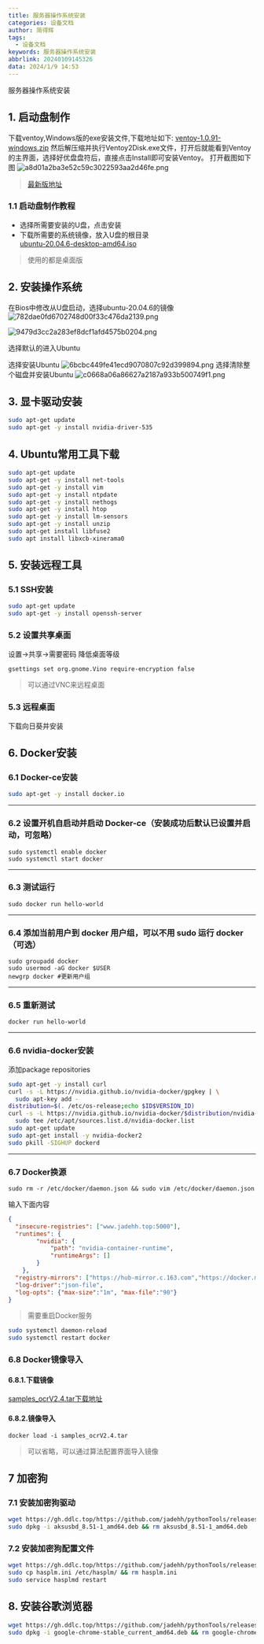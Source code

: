 ```yaml
---
title: 服务器操作系统安装
categories: 设备文档
author: 简得辉
tags:
  - 设备文档
keywords: 服务器操作系统安装
abbrlink: 20240109145326
data: 2024/1/9 14:53
---
```

服务器操作系统安装
## 1. 启动盘制作
下载ventoy,Windows版的exe安装文件,下载地址如下:
[ventoy-1.0.91-windows.zip](https://gh.ddlc.top/https://github.com/ventoy/Ventoy/releases/download/v1.0.91/ventoy-1.0.91-windows.zip)
然后解压缩并执行Ventoy2Disk.exe文件，打开后就能看到Ventoy的主界面，选择好优盘盘符后，直接点击Install即可安装Ventoy。
打开截图如下图
![a8d01a2ba3e52c59c3022593aa2d46fe.png](../../article/20240109145326/3d79857f535c43f5b90128084cf1945c.png)

> [最新版地址](https://www.ventoy.net/cn/download.html)

###  1.1 启动盘制作教程
* 选择所需要安装的U盘，点击安装
* 下载所需要的系统镜像，放入U盘的根目录  
[ubuntu-20.04.6-desktop-amd64.iso](https://repo.huaweicloud.com/ubuntu-releases/20.04.6/ubuntu-20.04.6-desktop-amd64.iso)
> 使用的都是桌面版


## 2. 安装操作系统
在Bios中修改从U盘启动，选择ubuntu-20.04.6的镜像
![782dae0fd6702748d00f33c476da2139.png](../../../article/20240109145326/26b5066030a94ef1bc7c6ef860cbaa85.png)

![9479d3cc2a283ef8dcf1afd4575b0204.png](../../../article/20240109145326/855815a816d74cd98d201a607988af19.png)

选择默认的进入Ubuntu

选择安装Ubuntu
![6bcbc449fe41ecd9070807c92d399894.png](../../../article/20240109145326/c30479e8f7b147c08c774e2f28fe689e.png)
选择清除整个磁盘并安装Ubuntu
![c0668a06a86627a2187a933b500749f1.png](../../../article/20240109145326/16ad32d1d447458489827ce3a45998b0.png)


## 3. 显卡驱动安装
```bash
sudo apt-get update
sudo apt-get -y install nvidia-driver-535
```


## 4. Ubuntu常用工具下载
```bash
sudo apt-get update
sudo apt-get -y install net-tools
sudo apt-get -y install vim 
sudo apt-get -y install ntpdate
sudo apt-get -y install nethogs
sudo apt-get -y install htop
sudo apt-get -y install lm-sensors
sudo apt-get -y install unzip
sudo apt-get install libfuse2
sudo apt install libxcb-xinerama0 
```

## 5. 安装远程工具
### 5.1 SSH安装
```bash
sudo apt-get update
sudo apt-get -y install openssh-server
```
### 5.2 设置共享桌面
设置->共享->需要密码
降低桌面等级
```bash
gsettings set org.gnome.Vino require-encryption false
```
> 可以通过VNC来远程桌面
### 5.3 远程桌面
下载向日葵并安装

## 6. Docker安装
### 6.1 Docker-ce安装
```bash
sudo apt-get -y install docker.io
```
---
### 6.2 设置开机自启动并启动 Docker-ce（安装成功后默认已设置并启动，可忽略）
```
sudo systemctl enable docker
sudo systemctl start docker
```
---

### 6.3 测试运行
```
sudo docker run hello-world
```
---

### 6.4 添加当前用户到 docker 用户组，可以不用 sudo 运行 docker（可选）
```
sudo groupadd docker
sudo usermod -aG docker $USER
newgrp docker #更新用户组
```
---

### 6.5 重新测试
```
docker run hello-world
```
---
### 6.6 nvidia-docker安装
添加package repositories
```bash
sudo apt-get -y install curl
curl -s -L https://nvidia.github.io/nvidia-docker/gpgkey | \
  sudo apt-key add -
distribution=$(. /etc/os-release;echo $ID$VERSION_ID)
curl -s -L https://nvidia.github.io/nvidia-docker/$distribution/nvidia-docker.list | \
  sudo tee /etc/apt/sources.list.d/nvidia-docker.list
sudo apt-get update
sudo apt-get install -y nvidia-docker2
sudo pkill -SIGHUP dockerd
```
---
### 6.7 Docker换源

```
sudo rm -r /etc/docker/daemon.json && sudo vim /etc/docker/daemon.json
```
输入下面内容
```json
{
  "insecure-registries": ["www.jadehh.top:5000"],
  "runtimes": {
        "nvidia": {
            "path": "nvidia-container-runtime",
            "runtimeArgs": []
        }
    },
  "registry-mirrors": ["https://hub-mirror.c.163.com","https://docker.mirrors.ustc.edu.cn"],
  "log-driver":"json-file",
  "log-opts": {"max-size":"1m", "max-file":"90"}
}
```
> 需要重启Docker服务
```bash
sudo systemctl daemon-reload
sudo systemctl restart docker
```
### 6.8 Docker镜像导入

#### 6.8.1.下载镜像
[samples_ocrV2.4.tar下载地址](https://uvonsqacl2.feishu.cn/file/boxcns6IuK6dw9jWjh4O20ysHef)

#### 6.8.2.镜像导入
```
docker load -i samples_ocrV2.4.tar
```


> 可以省略，可以通过算法配置界面导入镜像


## 7 加密狗


### 7.1 安装加密狗驱动
```bash
wget https://gh.ddlc.top/https://github.com/jadehh/pythonTools/releases/download/JadeV1.9.7/aksusbd_8.51-1_amd64.deb
sudo dpkg -i aksusbd_8.51-1_amd64.deb && rm aksusbd_8.51-1_amd64.deb

```

### 7.2 安装加密狗配置文件

```bash
wget https://gh.ddlc.top/https://github.com/jadehh/pythonTools/releases/download/JadeV1.9.7/hasplm.ini
sudo cp hasplm.ini /etc/hasplm/ && rm hasplm.ini
sudo service hasplmd restart
```


## 8. 安装谷歌浏览器

```bash
wget https://gh.ddlc.top/https://github.com/jadehh/pythonTools/releases/download/JadeV1.9.7/google-chrome-stable_current_amd64.deb
sudo dpkg -i google-chrome-stable_current_amd64.deb && rm google-chrome-stable_current_amd64.deb

```